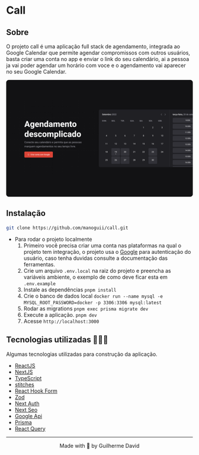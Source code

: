 # Call

## Sobre

O projeto call é uma aplicação full stack de agendamento, integrada ao Google Calendar que permite agendar compromissos com outros usuários, basta criar uma conta no app e enviar o link do seu calendário, ai a pessoa ja vai poder agendar um horário com voce e o agendamento vai aparecer no seu Google Calendar.

<img
  alt='Imagem do projeto'
  src='public/call.png'
/>

## Instalação

```zsh
git clone https://github.com/manoguii/call.git
```

- Para rodar o projeto localmente
  1. Primeiro você precisa criar uma conta nas plataformas na qual o projeto tem integração, o projeto usa o [Google](https://console.cloud.google.com/) para autenticação do usuário, caso tenha duvidas consulte a documentação das ferramentas.
  2. Crie um arquivo ```.env.local``` na raiz do projeto e preencha as variáveis ambiente, o exemplo de como deve ficar esta em ```.env.example```
  3. Instale as dependências ```pnpm install```
  4. Crie o banco de dados local ```docker run --name mysql -e MYSQL_ROOT_PASSWORD=docker -p 3306:3306 mysql:latest```
  5. Rodar as migrations ```pnpm exec prisma migrate dev```
  6. Execute a aplicação. ```pnpm dev```
  7. Acesse `http://localhost:3000`

## Tecnologias utilizadas 👩🏻‍💻

Algumas tecnologias utilizadas para construção da aplicação.

- [ReactJS](https://reactjs.org/)
- [NextJS](https://nextjs.org/)
- [TypeScript](https://www.typescriptlang.org/)
- [stitches](https://stitches.dev/)
- [React Hook Form](https://www.react-hook-form.com/)
- [Zod](https://zod.dev/)
- [Next Auth](https://next-auth.js.org/)
- [Next Seo](https://github.com/garmeeh/next-seo#readme)
- [Google Api](https://github.com/googleapis/google-api-nodejs-client#readme)
- [Prisma](https://www.prisma.io/)
- [React Query](https://tanstack.com/query/v3/)

---

<center>Made with 💙 by Guilherme David</center>
